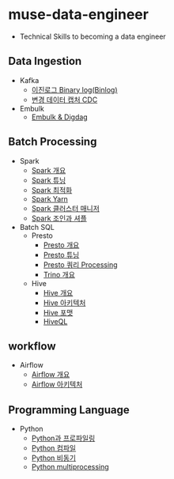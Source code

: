# muse-data-engineer
- Technical Skills to becoming a data engineer

## Data Ingestion
- Kafka
  - [이진로그 Binary log(Binlog)](https://github.com/mjs1995/muse-data-engineer/blob/main/doc/Data%20Ingestion/binlog.md)
  - [변경 데이터 캡처 CDC](https://github.com/mjs1995/muse-data-engineer/blob/main/doc/Data%20Ingestion/cdc.md)
- Embulk
  - [Embulk & Digdag](https://github.com/mjs1995/muse-data-engineer/blob/main/doc/Data%20Ingestion/embulk.md)
## Batch Processing
- Spark
  - [Spark 개요](https://github.com/mjs1995/muse-data-engineer/blob/main/doc/Batch%20Processing/spark_base.md)
  - [Spark 튜닝](https://github.com/mjs1995/muse-data-engineer/blob/main/doc/Batch%20Processing/spark_tuning.md)
  - [Spark 최적화](https://github.com/mjs1995/muse-data-engineer/blob/main/doc/Batch%20Processing/spark_optimization.md)
  - [Spark Yarn](https://github.com/mjs1995/muse-data-engineer/blob/main/doc/Batch%20Processing/spark_yarn.md)
  - [Spark 클러스터 매니저](https://github.com/mjs1995/muse-data-engineer/blob/main/doc/Batch%20Processing/spark_cluster_manager.md)
  - [Spark 조인과 셔플](https://github.com/mjs1995/muse-data-engineer/blob/main/doc/Batch%20Processing/spark_join.md)
- Batch SQL
  - Presto
    - [Presto 개요](https://github.com/mjs1995/muse-data-engineer/blob/main/doc/Batch%20Processing/presto_base.md)
    - [Presto 튜닝](https://github.com/mjs1995/muse-data-engineer/blob/main/doc/Batch%20Processing/presto_tuning.md)
    - [Presto 쿼리 Processing](https://github.com/mjs1995/muse-data-engineer/blob/main/doc/Batch%20Processing/presto_query_processing.md)
    - [Trino 개요](https://github.com/mjs1995/muse-data-engineer/blob/main/doc/Batch%20Processing/trino_base.md)
  - Hive
    - [Hive 개요](https://github.com/mjs1995/muse-data-engineer/blob/main/doc/Batch%20Processing/hive_base.md)
    - [Hive 아키텍처](https://github.com/mjs1995/muse-data-engineer/blob/main/doc/Batch%20Processing/hive_architecture.md)
    - [Hive 포맷](https://github.com/mjs1995/muse-data-engineer/blob/main/doc/Batch%20Processing/hive_format.md)
    - [HiveQL](https://github.com/mjs1995/muse-data-engineer/blob/main/doc/Batch%20Processing/hive_hiveql.md)

## workflow
- Airflow
  - [Airflow 개요](https://github.com/mjs1995/muse-data-engineer/blob/main/doc/workflow/airflow_base.md)
  - [Airflow 아키텍처](https://github.com/mjs1995/muse-data-engineer/blob/main/doc/workflow/airflow_architecture.md)

## Programming Language
- Python
  - [Python과 프로파일링](https://github.com/mjs1995/muse-data-engineer/blob/main/doc/Programming%20Language/python_profiling.md)
  - [Python 컴파일](https://github.com/mjs1995/muse-data-engineer/blob/main/doc/Programming%20Language/python_comfile.md)
  - [Python 비동기](https://github.com/mjs1995/muse-data-engineer/blob/main/doc/Programming%20Language/python_Async.md)
  - [Python multiprocessing](https://github.com/mjs1995/muse-data-engineer/blob/main/doc/Programming%20Language/python_multiprocessing.md)
